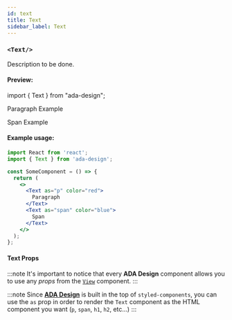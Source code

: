 ```yaml
---
id: text
title: Text
sidebar_label: Text
---
```


### `<Text/>`

Description to be done.

#### Preview:

import { Text } from "ada-design";

<Text as="p" color="red">Paragraph Example</Text>

<Text as="span"  color="blue">Span Example</Text>

#### Example usage:

```jsx
import React from 'react';
import { Text } from 'ada-design';

const SomeComponent = () => {
  return (
    <>
      <Text as="p" color="red">
        Paragraph
      </Text>
      <Text as="span" color="blue">
        Span
      </Text>
    </>
  );
};
```

#### Text Props

:::note
It's important to notice that every **ADA Design** component allows you to use any _props_ from the [`View`](view) component.
:::

:::note
Since [**ADA Design**](https://adadesign.io/) is built in the top of `styled-components`, you can use the `as` prop in order to render the `Text` component as the HTML component you want (`p`, `span`, `h1`, `h2`, etc...)
:::
